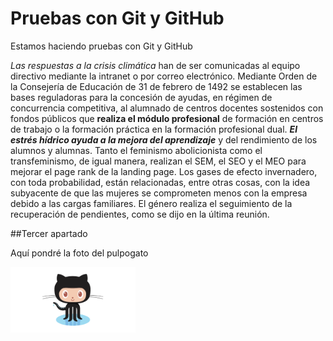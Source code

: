 # Pruebas con Git y GitHub

Estamos haciendo pruebas con Git y GitHub

*Las respuestas a la crisis climática* han de ser comunicadas al equipo directivo mediante la intranet o por correo electrónico. Mediante Orden de la Consejería de Educación de 31 de febrero de 1492 se establecen las bases reguladoras para la concesión de ayudas, en régimen de concurrencia competitiva, al alumnado de centros docentes sostenidos con fondos públicos que **realiza el módulo profesional** de formación en centros de trabajo o la formación práctica en la formación profesional dual. 
***El estrés hídrico ayuda a la mejora del aprendizaje*** y del rendimiento de los alumnos y alumnas. Tanto el feminismo abolicionista como el transfeminismo, de igual manera, realizan el SEM, el SEO y el MEO para mejorar el page rank de la landing page. 
Los gases de efecto invernadero, con toda probabilidad, están relacionadas, entre otras cosas, con la idea subyacente de que las mujeres se comprometen menos con la empresa debido a las cargas familiares. El género realiza el seguimiento de la recuperación de pendientes, como se dijo en la última reunión. 


##Tercer apartado

Aquí pondré la foto del pulpogato

<img src="img/github-octocat.png" width="200px">

